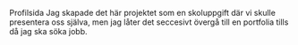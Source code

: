 Profilsida
Jag skapade det här projektet som en skoluppgift där vi skulle presentera oss själva, men jag låter det seccesivt övergå till en portfolia tills då jag ska söka jobb.
